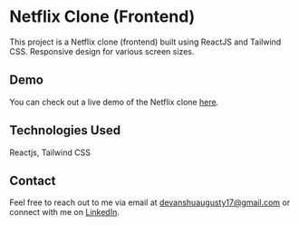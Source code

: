 # Netflix Clone (Frontend)

This project is a Netflix clone (frontend) built using ReactJS and Tailwind CSS.
Responsive design for various screen sizes.

## Demo

You can check out a live demo of the Netflix clone [here](https://netflix-clone-react-devanshu.netlify.app/).

## Technologies Used

Reactjs, Tailwind CSS

## Contact

Feel free to reach out to me via email at devanshuaugusty17@gmail.com or connect with me on [LinkedIn](https://www.linkedin.com/in/devanshu-augusty-25204a1b8/).